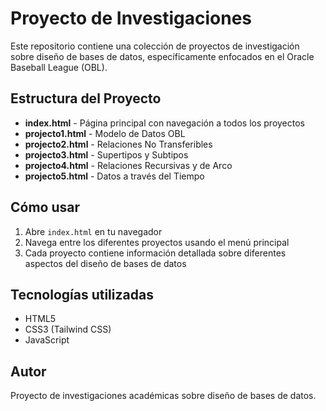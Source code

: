 # Proyecto de Investigaciones

Este repositorio contiene una colección de proyectos de investigación sobre diseño de bases de datos, específicamente enfocados en el Oracle Baseball League (OBL).

## Estructura del Proyecto

- **index.html** - Página principal con navegación a todos los proyectos
- **projecto1.html** - Modelo de Datos OBL
- **projecto2.html** - Relaciones No Transferibles
- **projecto3.html** - Supertipos y Subtipos
- **projecto4.html** - Relaciones Recursivas y de Arco
- **projecto5.html** - Datos a través del Tiempo

## Cómo usar

1. Abre `index.html` en tu navegador
2. Navega entre los diferentes proyectos usando el menú principal
3. Cada proyecto contiene información detallada sobre diferentes aspectos del diseño de bases de datos

## Tecnologías utilizadas

- HTML5
- CSS3 (Tailwind CSS)
- JavaScript

## Autor

Proyecto de investigaciones académicas sobre diseño de bases de datos.